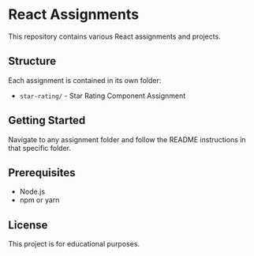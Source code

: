 # React Assignments

This repository contains various React assignments and projects.

## Structure

Each assignment is contained in its own folder:

- `star-rating/` - Star Rating Component Assignment

## Getting Started

Navigate to any assignment folder and follow the README instructions in that specific folder.

## Prerequisites

- Node.js
- npm or yarn

## License

This project is for educational purposes.

